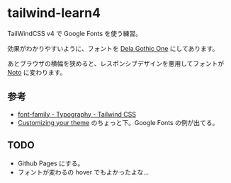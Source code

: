 # tailwind-learn4

TailWindCSS v4 で Google Fonts を使う練習。

効果がわかりやすいように、フォントを [Dela Gothic One](https://fonts.google.com/specimen/Dela+Gothic+One) にしてあります。

あとブラウザの横幅を狭めると、レスポンシブデザインを悪用してフォントが [Noto](https://fonts.google.com/noto) に変わります。

## 参考

- [font-family - Typography - Tailwind CSS](https://tailwindcss.com/docs/font-family)
- [Customizing your theme](https://tailwindcss.com/docs/font-family#customizing-your-theme) のちょっと下。Google Fonts の例が出てる。

## TODO

- Github Pages にする。
- フォントが変わるの hover でもよかったよな...
